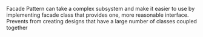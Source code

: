 Facade Pattern
can take a complex subsystem and make it easier to use by implementing facade class that provides one, more reasonable interface.
Prevents from creating designs that have a large number of classes coupled together
